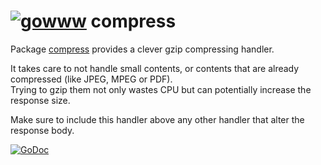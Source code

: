 # [![gowww](https://avatars.githubusercontent.com/u/18078923?s=20)](https://github.com/gowww) compress

Package [compress](https://godoc.org/github.com/gowww/compress) provides a clever gzip compressing handler.

It takes care to not handle small contents, or contents that are already compressed (like JPEG, MPEG or PDF).  
Trying to gzip them not only wastes CPU but can potentially increase the response size.

Make sure to include this handler above any other handler that alter the response body.

[![GoDoc](https://godoc.org/github.com/gowww/compress?status.svg)](https://godoc.org/github.com/gowww/compress)
